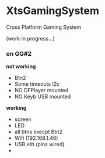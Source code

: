 # XtsGamingSystem
Cross Platform Gaming System

(work in progress...)

### on GG#2

**not working**

- Btn2
- Some timeouts I2c
- NO DFPlayer mounted
- NO Keyb USB mounted

**working**

- screen
- LED
- all btns execpt Btn2
- Wifi (192.168.1.46)
- USB eth (pins wired)
- 


